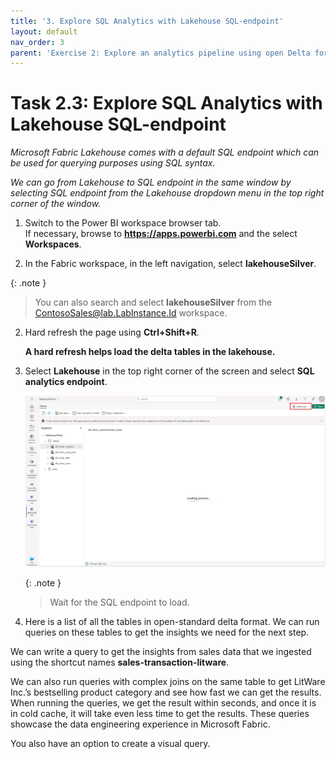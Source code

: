 ```yaml
---
title: '3. Explore SQL Analytics with Lakehouse SQL-endpoint'
layout: default
nav_order: 3
parent: 'Exercise 2: Explore an analytics pipeline using open Delta format and Azure Databricks Delta Live Tables'
---
```


# Task 2.3: Explore SQL Analytics with Lakehouse SQL-endpoint

*Microsoft Fabric Lakehouse comes with a default SQL endpoint which can be used for querying purposes using SQL syntax.*

*We can go from Lakehouse to SQL endpoint in the same window by selecting SQL endpoint from the Lakehouse dropdown menu in the top right corner of the window.*

1. Switch to the Power BI workspace browser tab.  
	If necessary, browse to **https://apps.powerbi.com** and the select **Workspaces**.

1. In the Fabric workspace, in the left navigation, select **lakehouseSilver**.

{: .note }
> You can also search and select **lakehouseSilver** from the ContosoSales@lab.LabInstance.Id workspace.

2. Hard refresh the page using **Ctrl+Shift+R**. 

	**A hard refresh helps load the delta tables in the lakehouse.**

3. Select **Lakehouse** in the top right corner of the screen and select **SQL analytics endpoint**.

	![l3nk445m.png](../media/instructions249094/l3nk445m.png)

	{: .note }
 	> Wait for the SQL endpoint to load.

4. Here is a list of all the tables in open-standard delta format. We can run queries on these tables to get the insights we need for the next step.

We can write a query to get the insights from sales data that we ingested using the shortcut names **sales-transaction-litware**.

We can also run queries with complex joins on the same table to get LitWare Inc.’s bestselling product category and see how fast we can get the results. When running the queries, we get the result within seconds, and once it is in cold cache, it will take even less time to get the results. These queries showcase the data engineering experience in Microsoft Fabric.

You also have an option to create a visual query.
